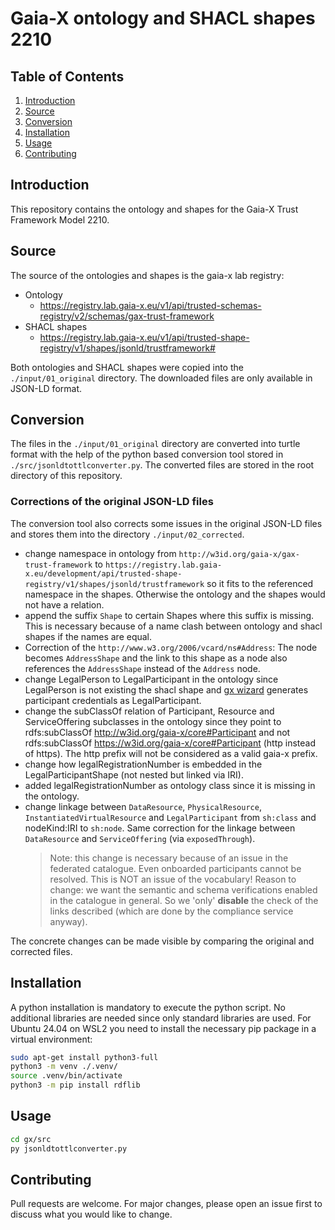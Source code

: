# Gaia-X ontology and SHACL shapes 2210

## Table of Contents

1. [Introduction](#introduction)
2. [Source](#source)
3. [Conversion](#conversion)
4. [Installation](#installation)
5. [Usage](#usage)
6. [Contributing](#contributing)

## Introduction

This repository contains the ontology and shapes for the Gaia-X Trust Framework Model 2210.

## Source

The source of the ontologies and shapes is the gaia-x lab registry:

- Ontology
  - <https://registry.lab.gaia-x.eu/v1/api/trusted-schemas-registry/v2/schemas/gax-trust-framework>
- SHACL shapes
  - <https://registry.lab.gaia-x.eu/v1/api/trusted-shape-registry/v1/shapes/jsonld/trustframework#>

Both ontologies and SHACL shapes were copied into the `./input/01_original` directory. The downloaded files are only available in JSON-LD format. 

## Conversion

The files in the `./input/01_original` directory are converted into turtle format with the help of the python based conversion tool stored in `./src/jsonldtottlconverter.py`. The converted files are stored in the root directory of this repository.

### Corrections of the original JSON-LD files

The conversion tool also corrects some issues in the original JSON-LD files and stores them into the directory `./input/02_corrected`.

- change namespace in ontology from `http://w3id.org/gaia-x/gax-trust-framework` to `https://registry.lab.gaia-x.eu/development/api/trusted-shape-registry/v1/shapes/jsonld/trustframework` so it fits to the referenced namespace in the shapes. Otherwise the ontology and the shapes would not have a relation.
- append the suffix `Shape` to certain Shapes where this suffix is missing. This is necessary because of a name clash between ontology and shacl shapes if the names are equal.
- Correction of the `http://www.w3.org/2006/vcard/ns#Address`: The node becomes `AddressShape` and the link to this shape as a node also references the `AddressShape` instead of the `Address` node.
- change LegalPerson to LegalParticipant in the ontology since LegalPerson is not existing the shacl shape and [gx wizard](https://wizard.lab.gaia-x.eu/) generates participant credentials as LegalParticipant.
- change the subClassOf relation of Participant, Resource and ServiceOffering subclasses in the ontology since they point to rdfs:subClassOf <http://w3id.org/gaia-x/core#Participant> and not rdfs:subClassOf <https://w3id.org/gaia-x/core#Participant> (http instead of https). The http prefix will not be considered as a valid gaia-x prefix.
- change how legalRegistrationNumber is embedded in the LegalParticipantShape (not nested but linked via IRI).
- added legalRegistrationNumber as ontology class since it is missing in the ontology.
- change linkage between `DataResource`, `PhysicalResource`, `InstantiatedVirtualResource` and `LegalParticipant` from `sh:class` and nodeKind:IRI to `sh:node`. Same correction for the linkage between `DataResource` and `ServiceOffering` (via `exposedThrough`).
  > Note: this change is necessary because of an issue in the federated catalogue. Even onboarded participants cannot be resolved. This is NOT an issue of the vocabulary! Reason to change: we want the semantic and schema verifications enabled in the catalogue in general. So we 'only' **disable** the check of the links described (which are done by the compliance service anyway).

The concrete changes can be made visible by comparing the original and corrected files.

## Installation

A python installation is mandatory to execute the python script.
No additional libraries are needed since only standard libraries are used.
For Ubuntu 24.04 on WSL2 you need to install the necessary pip package in a virtual environment:

```bash
sudo apt-get install python3-full
python3 -m venv ./.venv/
source .venv/bin/activate
python3 -m pip install rdflib
```

## Usage

```bash
cd gx/src
py jsonldtottlconverter.py
```

## Contributing

Pull requests are welcome. For major changes, please open an issue first to discuss what you would like to change.

